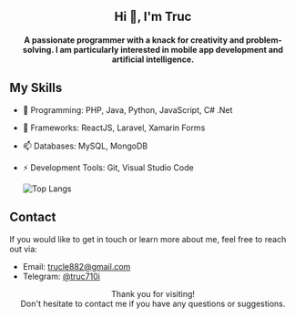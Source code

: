 <!--
**ntruc710i/ntruc710i** is a ✨ _special_ ✨ repository because its `README.md` (this file) appears on your GitHub profile.

Here are some ideas to get you started:

- 🔭 I’m currently working on ...
- 🌱 I’m currently learning ...
- 👯 I’m looking to collaborate on ...
- 🤔 I’m looking for help with ...
- 💬 Ask me about ...
- 📫 How to reach me: ...
- 😄 Pronouns: ...
- ⚡ Fun fact: ...
-->
<!-- Banner -->
<!-- Introduction -->
<h2 align="center">Hi 👋, I'm Truc</h2>
<h4 align="center">A passionate programmer with a knack for creativity and problem-solving. I am particularly interested in mobile app development and artificial intelligence.</h4>

<!-- Skills -->
## My Skills

- 🌱 Programming:  PHP, Java, Python, JavaScript, C# .Net
- 👯 Frameworks: ReactJS, Laravel, Xamarin Forms 
- 📫 Databases: MySQL, MongoDB
- ⚡ Development Tools: Git, Visual Studio Code

    ![Top Langs](https://github-readme-stats.vercel.app/api/top-langs/?username=ntruc710i&layout=compact)
<!-- Contact -->
## Contact

If you would like to get in touch or learn more about me, feel free to reach out via:

- Email: trucle882@gmail.com
- Telegram: [@truc710i](https://t.me/truc710i)
<!-- Footer -->
<p align="center">
    Thank you for visiting!
    <br>
    Don't hesitate to contact me if you have any questions or suggestions.
</p>

